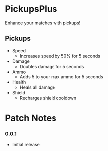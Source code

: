 # PickupsPlus
Enhance your matches with pickups!

## Pickups

- Speed
	- Increases speed by 50% for 5 seconds
- Damage
	- Doubles damage for 5 seconds
- Ammo
	- Adds 5 to your max ammo for 5 seconds
- Health
	- Heals all damage
- Shield
	- Recharges shield cooldown

# Patch Notes

### 0.0.1
- Initial release